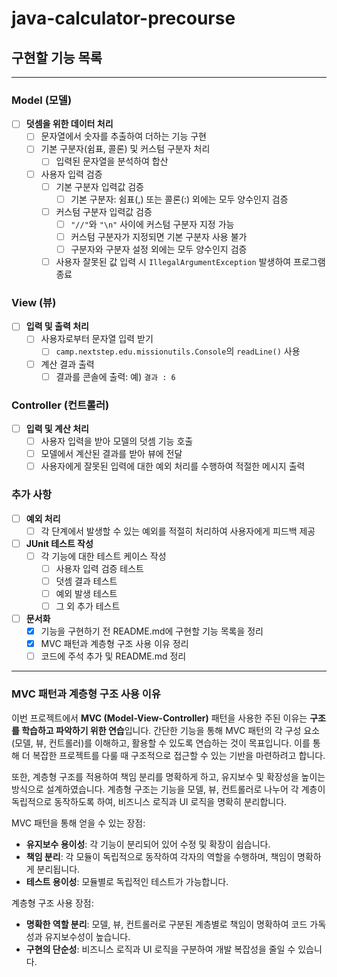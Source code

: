 # java-calculator-precourse

## 구현할 기능 목록

---

### Model (모델)
- [ ] **덧셈을 위한 데이터 처리**
    - [ ] 문자열에서 숫자를 추출하여 더하는 기능 구현
    - [ ] 기본 구분자(쉼표, 콜론) 및 커스텀 구분자 처리
        - [ ] 입력된 문자열을 분석하여 합산
    - [ ] 사용자 입력 검증
        - [ ] 기본 구분자 입력값 검증
            - [ ] 기본 구분자: 쉼표(,) 또는 콜론(:) 외에는 모두 양수인지 검증
        - [ ] 커스텀 구분자 입력값 검증
            - [ ] `"//"`와 `"\n"` 사이에 커스텀 구분자 지정 가능
            - [ ] 커스텀 구분자가 지정되면 기본 구분자 사용 불가
            - [ ] 구분자와 구분자 설정 외에는 모두 양수인지 검증
        - [ ] 사용자 잘못된 값 입력 시 `IllegalArgumentException` 발생하여 프로그램 종료

### View (뷰)
- [ ] **입력 및 출력 처리**
    - [ ] 사용자로부터 문자열 입력 받기
        - [ ] `camp.nextstep.edu.missionutils.Console`의 `readLine()` 사용
    - [ ] 계산 결과 출력
        - [ ] 결과를 콘솔에 출력: 예) `결과 : 6`

### Controller (컨트롤러)
- [ ] **입력 및 계산 처리**
    - [ ] 사용자 입력을 받아 모델의 덧셈 기능 호출
    - [ ] 모델에서 계산된 결과를 받아 뷰에 전달
    - [ ] 사용자에게 잘못된 입력에 대한 예외 처리를 수행하여 적절한 메시지 출력

### 추가 사항
- [ ] **예외 처리**
    - [ ] 각 단계에서 발생할 수 있는 예외를 적절히 처리하여 사용자에게 피드백 제공
- [ ] **JUnit 테스트 작성**
    - [ ] 각 기능에 대한 테스트 케이스 작성
        - [ ] 사용자 입력 검증 테스트
        - [ ] 덧셈 결과 테스트
        - [ ] 예외 발생 테스트
        - [ ] 그 외 추가 테스트
- [ ] **문서화**
    - [X] 기능을 구현하기 전 README.md에 구현할 기능 목록을 정리
    - [X] MVC 패턴과 계층형 구조 사용 이유 정리
    - [ ] 코드에 주석 추가 및 README.md 정리

---

### MVC 패턴과 계층형 구조 사용 이유

이번 프로젝트에서 **MVC (Model-View-Controller)** 패턴을 사용한 주된 이유는 **구조를 학습하고 파악하기 위한 연습**입니다. 
간단한 기능을 통해 MVC 패턴의 각 구성 요소(모델, 뷰, 컨트롤러)를 이해하고, 활용할 수 있도록 연습하는 것이 목표입니다.
이를 통해 더 복잡한 프로젝트를 다룰 때 구조적으로 접근할 수 있는 기반을 마련하려고 합니다.

또한, 계층형 구조를 적용하여 책임 분리를 명확하게 하고, 유지보수 및 확장성을 높이는 방식으로 설계하였습니다. 
계층형 구조는 기능을 모델, 뷰, 컨트롤러로 나누어 각 계층이 독립적으로 동작하도록 하여, 비즈니스 로직과 UI 로직을 명확히 분리합니다.

MVC 패턴을 통해 얻을 수 있는 장점:
- **유지보수 용이성**: 각 기능이 분리되어 있어 수정 및 확장이 쉽습니다.
- **책임 분리**: 각 모듈이 독립적으로 동작하여 각자의 역할을 수행하며, 책임이 명확하게 분리됩니다.
- **테스트 용이성**: 모듈별로 독립적인 테스트가 가능합니다.

계층형 구조 사용 장점:
- **명확한 역할 분리**: 모델, 뷰, 컨트롤러로 구분된 계층별로 책임이 명확하여 코드 가독성과 유지보수성이 높습니다.
- **구현의 단순성**: 비즈니스 로직과 UI 로직을 구분하여 개발 복잡성을 줄일 수 있습니다.

